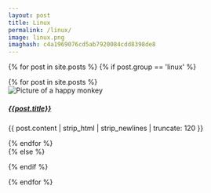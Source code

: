 ```yaml
---
layout: post
title: Linux
permalink: /linux/
image: linux.png
imaghash: c4a1969076cd5ab7920084cdd8398de8
---
```



{% for post in site.posts %}
  {% if post.group == 'linux' %}
     <div class="container">
          <div class="row">
              <div class="col-md-10 col-lg-8">
                <div class="post-index">
                {% for post in site.posts %}
                  <div class="col-md-6">
                    <div class="card">
               	     <img src="/assets/img/{{post.image}}" class="card-img-top" alt="Picture of a happy monkey">
                       <div class="card-body">
                          <h5 class="card-title"><a href="{{site.baseurl}}{{post.url}}">{{post.title}}</a></h5>
  			<p class="card-text"><span class="excerpt">{{ post.content | strip_html | strip_newlines | truncate: 120 }}</span></p>
                       </div>
                    </div>
                  </div>
                {% endfor %}
                </div>
              </div>
          </div>
      </div>
  {% else %}

  {% endif %}

{% endfor %}
